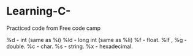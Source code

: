 # Learning-C-
Practiced code from Free code camp

%d - int (same as %i)
   %ld - long int (same as %li)
  %f - float.
  %lf , %g - double.
  %c - char.
  %s - string.
  %x - hexadecimal.
